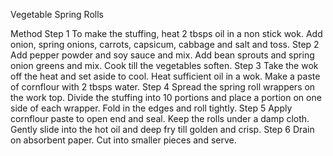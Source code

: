 Vegetable Spring Rolls

Method
Step 1
To make the stuffing, heat 2 tbsps oil in a non stick wok. Add onion, spring onions, carrots, capsicum, cabbage and salt and toss.
Step 2
Add pepper powder and soy sauce and mix. Add bean sprouts and spring onion greens and mix. Cook till the vegetables soften.
Step 3
Take the wok off the heat and set aside to cool. Heat sufficient oil in a wok. Make a paste of cornflour with 2 tbsps water.
Step 4
Spread the spring roll wrappers on the work top. Divide the stuffing into 10 portions and place a portion on one side of each wrapper. Fold in the edges and roll tightly.
Step 5
Apply cornflour paste to open end and seal. Keep the rolls under a damp cloth. Gently slide into the hot oil and deep fry till golden and crisp.
Step 6
Drain on absorbent paper. Cut into smaller pieces and serve.